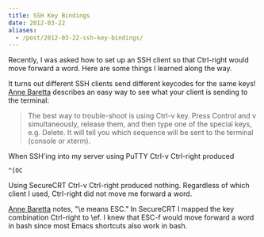 ```yaml
---
title: SSH Key Bindings
date: 2012-03-22
aliases:
  - /post/2012-03-22-ssh-key-bindings/
---
```


Recently, I was asked how to set up an SSH client so that Ctrl-right
would move forward a word.  Here are some things I learned along the
way.

It turns out different SSH clients send different keycodes for the
same keys!  [Anne Baretta][1] describes an easy way to see what your
client is sending to the terminal:

> The best way to trouble-shoot is using Ctrl-v key. Press Control
> and v simultaneously, release them, and then type one of the special
> keys, e.g. Delete. It will tell you which sequence will be sent to
> the terminal (console or xterm).

When SSH'ing into my server using PuTTY Ctrl-v Ctrl-right produced

    ^[OC

Using SecureCRT Ctrl-v Ctrl-right produced nothing.  Regardless of
which client I used, Ctrl-right did not move me forward a word.

[Anne Baretta][1] notes, "\e means ESC."  In SecureCRT I mapped the
key combination Ctrl-right to \ef.  I knew that ESC-f would move
forward a word in bash since most Emacs shortcuts also work in bash.

[1]: http://www.ibb.net/~anne/keyboard/troubleshooting.html
